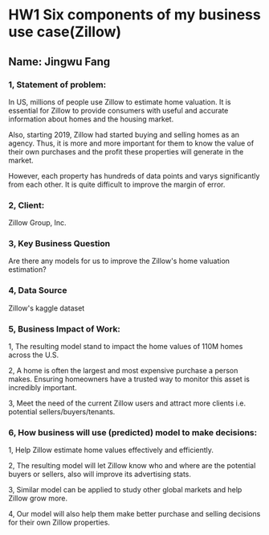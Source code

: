 # HW1 Six components of my business use case(Zillow)

## Name: Jingwu Fang



### 1, Statement of problem:

In US, millions of people use Zillow to estimate home valuation. It is essential for Zillow to provide consumers with useful and accurate information about homes and the housing market.

Also, starting 2019, Zillow had started buying and selling homes as an agency. Thus, it is more and more important for them to know the value of their own purchases and the profit these properties will generate in the market.

However, each property has hundreds of data points and varys significantly from each other. It is quite difficult to improve the margin of error. 

### 2, Client:

Zillow Group, Inc.

### 3, Key Business Question

Are there any models for us to improve the Zillow's home valuation estimation?

### 4, Data Source

Zillow's kaggle dataset

### 5, Business Impact of Work:

1, The resulting model stand to impact the home values of 110M homes across the U.S.

2, A home is often the largest and most expensive purchase a person makes. Ensuring homeowners have a trusted way to monitor this asset is incredibly important. 

3, Meet the need of the current Zillow users and attract more clients i.e. potential sellers/buyers/tenants.


### 6, How business will use (predicted) model to make decisions:

1, Help Zillow estimate home values effectively and efficiently.

2, The resulting model will let Zillow know who and where are the potential buyers or sellers, also will improve its advertising stats.

3, Similar model can be applied to study other global markets and help Zillow grow more.

4, Our model will also help them make better purchase and selling decisions for their own Zillow properties.



